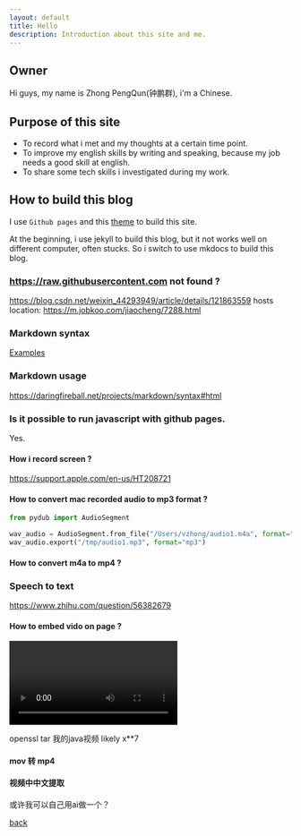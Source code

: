 ```yaml
---
layout: default
title: Hello
description: Introduction about this site and me.
---
```


## Owner
<!-- <img src="https://raw.githubusercontent.com/zhongpengqun/material/master/zhong.jpeg" width="250" />
-->

Hi guys, my name is Zhong PengQun(钟鹏群), i'm a Chinese.

## Purpose of this site
 - To record what i met and my thoughts at a certain time point.
 - To improve my english skills by writing and speaking, because my job needs a good skill at english.
 - To share some tech skills i investigated during my work.





## How to build this blog

I use `Github pages` and this <a href='https://github.com/pages-themes/cayman#usage'>theme</a> to build this site.


At the beginning, i use jekyll to build this blog, but it not works well on different computer, often stucks.
So i switch to use mkdocs to build this blog.

### https://raw.githubusercontent.com not found ?
https://blog.csdn.net/weixin_44293949/article/details/121863559
hosts location: https://m.jobkoo.com/jiaocheng/7288.html

### Markdown syntax
[Examples](./markdown-guide.html)


### Markdown usage
https://daringfireball.net/projects/markdown/syntax#html

### Is it possible to run javascript with github pages.
Yes.

#### How i record screen ?
https://support.apple.com/en-us/HT208721

#### How to convert mac recorded audio to mp3 format ?

```python
from pydub import AudioSegment

wav_audio = AudioSegment.from_file("/Users/vzhong/audio1.m4a", format="m4a")
wav_audio.export("/tmp/audio1.mp3", format="mp3")
```

#### How to convert m4a to mp4 ?

### Speech to text
https://www.zhihu.com/question/56382679

#### How to embed vido on page ?

<video src="https://user-images.githubusercontent.com/169707/126715420-991ad821-9ac8-4b66-b79e-e0966e0f3a89.mp4" controls="controls" style="max-width: 730px;">
</video>

openssl tar 我的java视频 likely x**7

#### mov 转 mp4

#### 视频中中文提取
或许我可以自己用ai做一个？

[back](./)
